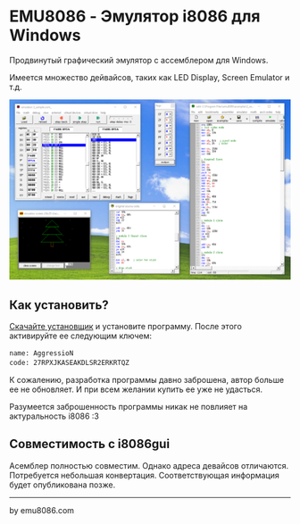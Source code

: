 # EMU8086 - Эмулятор i8086 для Windows

Продвинутый графический эмулятор с ассемблером для Windows.

Имеется множество дейвайсов, таких как LED Display, Screen Emulator и т.д.

![sceenshot](screenshot.png)

## Как установить?

[Скачайте установщик](emu8086v408r.exe) и установите программу. После этого активируйте ее следующим ключем:

```txt
name: AggressioN
code: 27RPXJKASEAKDLSR2ERKRTQZ
```

К сожалению, разработка программы давно заброшена, автор больше ее не обновляет. И при всем желании купить ее уже не удасться.

Разумеется заброшенность программы никак не повлияет на актуральность i8086 :3

## Совместимость с i8086gui

Асемблер полностью совместим. Однако адреса девайсов отличаются. Потребуется небольшая конвертация. Соответствующая информация будет опубликована позже.

---

by emu8086.com
